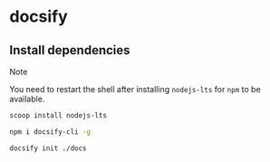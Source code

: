 # docsify

## Install dependencies

> [!NOTE]
> You need to restart the shell after installing `nodejs-lts` for `npm` to be available.

```bash
scoop install nodejs-lts
```

```bash
npm i docsify-cli -g
```

```bash
docsify init ./docs
```